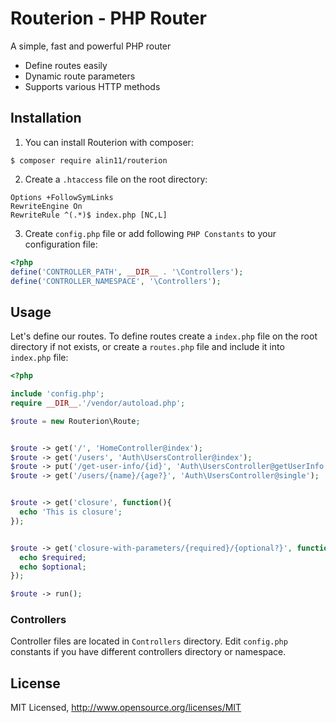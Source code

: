 # Routerion - PHP Router

A simple, fast and powerful PHP router

* Define routes easily
* Dynamic route parameters
* Supports various HTTP methods

## Installation

1. You can install Routerion with composer:

```$ composer require alin11/routerion```


2. Create a `.htaccess` file on the root directory:

```htaccess
Options +FollowSymLinks
RewriteEngine On
RewriteRule ^(.*)$ index.php [NC,L]

```

3. Create `config.php` file or add following `PHP Constants` to your configuration file:

```php
<?php
define('CONTROLLER_PATH', __DIR__ . '\Controllers');
define('CONTROLLER_NAMESPACE', '\Controllers');
```

## Usage

Let's define our routes. To define routes create a `index.php` file on the root directory if not exists, or create a `routes.php` file and include it into `index.php` file:

```php
<?php

include 'config.php';
require __DIR__.'/vendor/autoload.php';

$route = new Routerion\Route;


$route -> get('/', 'HomeController@index');
$route -> get('/users', 'Auth\UsersController@index');
$route -> put('/get-user-info/{id}', 'Auth\UsersController@getUserInfo');
$route -> get('/users/{name}/{age?}', 'Auth\UsersController@single');


$route -> get('closure', function(){
  echo 'This is closure';
});


$route -> get('closure-with-parameters/{required}/{optional?}', function($required, $optional = null){
  echo $required;
  echo $optional;
});

$route -> run();
```


### Controllers

Controller files are located in `Controllers` directory. Edit `config.php` constants if you have different controllers directory or namespace.


## License

MIT Licensed, <http://www.opensource.org/licenses/MIT>